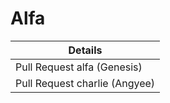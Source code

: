 # Alfa

| Details |
| ------------- |
| Pull Request alfa (Genesis) |
| Pull Request charlie (Angyee) |
